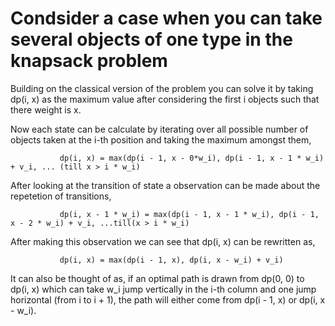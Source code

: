 # Condsider a case when you can take several objects of one type in the knapsack problem
  Building on the classical version of the problem you can solve it by taking dp(i, x) as
  the maximum value after considering the first i objects such that there weight is x.
  
  Now each state can be calculate by iterating over all possible number of objects taken 
  at the i-th position and taking the maximum amongst them,
  
               dp(i, x) = max(dp(i - 1, x - 0*w_i), dp(i - 1, x - 1 * w_i) + v_i, ... (till x > i * w_i)
  
  After looking at the transition of state a observation can be made about the repetetion of
  transitions, 
  
               dp(i, x - 1 * w_i) = max(dp(i - 1, x - 1 * w_i), dp(i - 1, x - 2 * w_i) + v_i, ...till(x > i * w_i)
               
  After making this observation we can see that dp(i, x) can be rewritten as,
      
               dp(i, x) = max(dp(i - 1, x), dp(i, x - w_i) + v_i)
               
  It can also be thought of as, if an optimal path is drawn from dp(0, 0) to dp(i, x) which can take w_i jump vertically
  in the i-th column and one jump horizontal (from i to i + 1), the path will either come from dp(i - 1, x) or dp(i, x - w_i).
  
  
  
